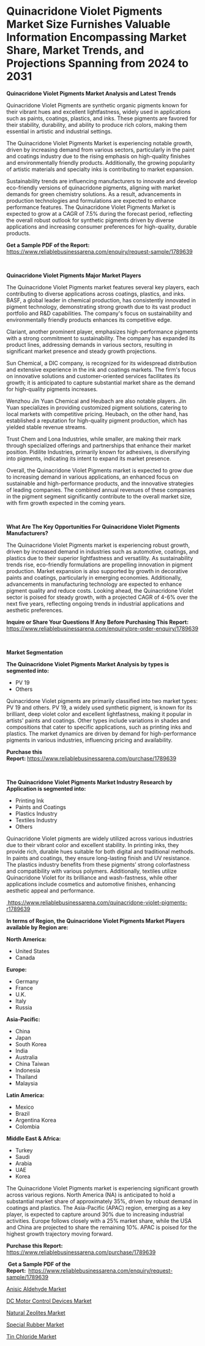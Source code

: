 <p><h1>Quinacridone Violet Pigments Market Size Furnishes Valuable Information Encompassing Market Share, Market Trends, and Projections Spanning from 2024 to 2031</h1></p><p><strong>Quinacridone Violet Pigments Market Analysis and Latest Trends</strong></p>
<p><p>Quinacridone Violet Pigments are synthetic organic pigments known for their vibrant hues and excellent lightfastness, widely used in applications such as paints, coatings, plastics, and inks. These pigments are favored for their stability, durability, and ability to produce rich colors, making them essential in artistic and industrial settings.</p><p>The Quinacridone Violet Pigments Market is experiencing notable growth, driven by increasing demand from various sectors, particularly in the paint and coatings industry due to the rising emphasis on high-quality finishes and environmentally friendly products. Additionally, the growing popularity of artistic materials and specialty inks is contributing to market expansion. </p><p>Sustainability trends are influencing manufacturers to innovate and develop eco-friendly versions of quinacridone pigments, aligning with market demands for green chemistry solutions. As a result, advancements in production technologies and formulations are expected to enhance performance features. The Quinacridone Violet Pigments Market is expected to grow at a CAGR of 7.5% during the forecast period, reflecting the overall robust outlook for synthetic pigments driven by diverse applications and increasing consumer preferences for high-quality, durable products.</p></p>
<p><strong>Get a Sample PDF of the Report:&nbsp;</strong> <a href="https://www.reliablebusinessarena.com/enquiry/request-sample/1789639?utm_campaign=1278&utm_medium=2&utm_source=Github&utm_content=ia&utm_term=09102024&utm_id=quinacridone-violet-pigments">https://www.reliablebusinessarena.com/enquiry/request-sample/1789639</a></p>
<p>&nbsp;</p>
<p><strong>Quinacridone Violet Pigments Major Market Players</strong></p>
<p><p>The Quinacridone Violet Pigments market features several key players, each contributing to diverse applications across coatings, plastics, and inks. BASF, a global leader in chemical production, has consistently innovated in pigment technology, demonstrating strong growth due to its vast product portfolio and R&D capabilities. The company's focus on sustainability and environmentally friendly products enhances its competitive edge.</p><p>Clariant, another prominent player, emphasizes high-performance pigments with a strong commitment to sustainability. The company has expanded its product lines, addressing demands in various sectors, resulting in significant market presence and steady growth projections.</p><p>Sun Chemical, a DIC company, is recognized for its widespread distribution and extensive experience in the ink and coatings markets. The firm's focus on innovative solutions and customer-oriented services facilitates its growth; it is anticipated to capture substantial market share as the demand for high-quality pigments increases.</p><p>Wenzhou Jin Yuan Chemical and Heubach are also notable players. Jin Yuan specializes in providing customized pigment solutions, catering to local markets with competitive pricing. Heubach, on the other hand, has established a reputation for high-quality pigment production, which has yielded stable revenue streams.</p><p>Trust Chem and Lona Industries, while smaller, are making their mark through specialized offerings and partnerships that enhance their market position. Pidilite Industries, primarily known for adhesives, is diversifying into pigments, indicating its intent to expand its market presence.</p><p>Overall, the Quinacridone Violet Pigments market is expected to grow due to increasing demand in various applications, an enhanced focus on sustainable and high-performance products, and the innovative strategies of leading companies. The combined annual revenues of these companies in the pigment segment significantly contribute to the overall market size, with firm growth expected in the coming years.</p></p>
<p>&nbsp;</p>
<p><strong>What Are The Key Opportunities For Quinacridone Violet Pigments Manufacturers?</strong></p>
<p><p>The Quinacridone Violet Pigments market is experiencing robust growth, driven by increased demand in industries such as automotive, coatings, and plastics due to their superior lightfastness and versatility. As sustainability trends rise, eco-friendly formulations are propelling innovation in pigment production. Market expansion is also supported by growth in decorative paints and coatings, particularly in emerging economies. Additionally, advancements in manufacturing technology are expected to enhance pigment quality and reduce costs. Looking ahead, the Quinacridone Violet sector is poised for steady growth, with a projected CAGR of 4-6% over the next five years, reflecting ongoing trends in industrial applications and aesthetic preferences.</p></p>
<p><strong>Inquire or Share Your Questions If Any Before Purchasing This Report:</strong> <a href="https://www.reliablebusinessarena.com/enquiry/pre-order-enquiry/1789639?utm_campaign=1278&utm_medium=2&utm_source=Github&utm_content=ia&utm_term=09102024&utm_id=quinacridone-violet-pigments">https://www.reliablebusinessarena.com/enquiry/pre-order-enquiry/1789639</a></p>
<p>&nbsp;</p>
<p><strong>Market Segmentation</strong></p>
<p><strong>The Quinacridone Violet Pigments Market Analysis by types is segmented into:</strong></p>
<p><ul><li>PV 19</li><li>Others</li></ul></p>
<p><p>Quinacridone Violet pigments are primarily classified into two market types: PV 19 and others. PV 19, a widely used synthetic pigment, is known for its brilliant, deep violet color and excellent lightfastness, making it popular in artists' paints and coatings. Other types include variations in shades and compositions that cater to specific applications, such as printing inks and plastics. The market dynamics are driven by demand for high-performance pigments in various industries, influencing pricing and availability.</p></p>
<p><strong>Purchase this Report:&nbsp;</strong><a href="https://www.reliablebusinessarena.com/purchase/1789639?utm_campaign=1278&utm_medium=2&utm_source=Github&utm_content=ia&utm_term=09102024&utm_id=quinacridone-violet-pigments">https://www.reliablebusinessarena.com/purchase/1789639</a></p>
<p>&nbsp;</p>
<p><strong>The Quinacridone Violet Pigments Market Industry Research by Application is segmented into:</strong></p>
<p><ul><li>Printing Ink</li><li>Paints and Coatings</li><li>Plastics Industry</li><li>Textiles Industry</li><li>Others</li></ul></p>
<p><p>Quinacridone Violet pigments are widely utilized across various industries due to their vibrant color and excellent stability. In printing inks, they provide rich, durable hues suitable for both digital and traditional methods. In paints and coatings, they ensure long-lasting finish and UV resistance. The plastics industry benefits from these pigments’ strong colorfastness and compatibility with various polymers. Additionally, textiles utilize Quinacridone Violet for its brilliance and wash-fastness, while other applications include cosmetics and automotive finishes, enhancing aesthetic appeal and performance.</p></p>
<p><a href="https://www.reliablebusinessarena.com/quinacridone-violet-pigments-r1789639?utm_campaign=1278&utm_medium=2&utm_source=Github&utm_content=ia&utm_term=09102024&utm_id=quinacridone-violet-pigments">&nbsp;https://www.reliablebusinessarena.com/quinacridone-violet-pigments-r1789639</a></p>
<p><strong>In terms of Region, the Quinacridone Violet Pigments Market Players available by Region are:</strong></p>
<p>
    <p> <strong> North America: </strong>
        <ul>
            <li>United States</li>
            <li>Canada</li>
        </ul>
        </p> 
    <p> <strong> Europe: </strong>
        <ul>
            <li>Germany</li>
            <li>France</li>
            <li>U.K.</li>
            <li>Italy</li>
            <li>Russia</li>
        </ul>
        </p> 
    <p> <strong> Asia-Pacific: </strong>
        <ul>
            <li>China</li>
            <li>Japan</li>
            <li>South Korea</li>
            <li>India</li>
            <li>Australia</li>
            <li>China Taiwan</li>
            <li>Indonesia</li>
            <li>Thailand</li>
            <li>Malaysia</li>
        </ul>
        </p> 
    <p> <strong> Latin America: </strong>
        <ul>
            <li>Mexico</li>
            <li>Brazil</li>
            <li>Argentina Korea</li>
            <li>Colombia</li>
        </ul>
        </p> 
    <p> <strong> Middle East & Africa: </strong>
        <ul>
            <li>Turkey</li>
            <li>Saudi</li>
            <li>Arabia</li>
            <li>UAE</li>
            <li>Korea</li>
        </ul>
    </p>
    </p>
<p><p>The Quinacridone Violet Pigments market is experiencing significant growth across various regions. North America (NA) is anticipated to hold a substantial market share of approximately 35%, driven by robust demand in coatings and plastics. The Asia-Pacific (APAC) region, emerging as a key player, is expected to capture around 30% due to increasing industrial activities. Europe follows closely with a 25% market share, while the USA and China are projected to share the remaining 10%. APAC is poised for the highest growth trajectory moving forward.</p></p>
<p><strong>Purchase this Report: </strong><a href="https://www.reliablebusinessarena.com/purchase/1789639?utm_campaign=1278&utm_medium=2&utm_source=Github&utm_content=ia&utm_term=09102024&utm_id=quinacridone-violet-pigments">https://www.reliablebusinessarena.com/purchase/1789639</a></p>
<p>&nbsp;<strong>Get a Sample PDF of the Report:&nbsp;&nbsp;</strong><a href="https://www.reliablebusinessarena.com/enquiry/request-sample/1789639?utm_campaign=1278&utm_medium=2&utm_source=Github&utm_content=ia&utm_term=09102024&utm_id=quinacridone-violet-pigments">https://www.reliablebusinessarena.com/enquiry/request-sample/1789639</a></p>
<p><strong></strong></p>
<p><p><a href="https://www.linkedin.com/pulse/anisic-aldehyde-market-growth-segmentation-regional-analysis-9qe0c?utm_campaign=1278&utm_medium=2&utm_source=Github&utm_content=ia&utm_term=09102024&utm_id=quinacridone-violet-pigments">Anisic Aldehyde Market</a></p><p><a href="https://github.com/indrystar/Market-Research-Report-List-5/blob/main/dc-motor-control-devices-market.md?utm_campaign=1278&utm_medium=2&utm_source=Github&utm_content=ia&utm_term=09102024&utm_id=quinacridone-violet-pigments">DC Motor Control Devices Market</a></p><p><a href="https://www.linkedin.com/pulse/natural-zeolites-ecosystem-mapping-innovation-value-chains-2024-2031-i7h6c?utm_campaign=1278&utm_medium=2&utm_source=Github&utm_content=ia&utm_term=09102024&utm_id=quinacridone-violet-pigments">Natural Zeolites Market</a></p><p><a href="https://www.linkedin.com/pulse/special-rubber-market-innovations-trends-comprehensive-study-h6tzc?utm_campaign=1278&utm_medium=2&utm_source=Github&utm_content=ia&utm_term=09102024&utm_id=quinacridone-violet-pigments">Special Rubber Market</a></p><p><a href="https://www.linkedin.com/pulse/tin-chloride-market-velocity-96-cagr-trajectory-2024-2031-algocracy-viumc?utm_campaign=1278&utm_medium=2&utm_source=Github&utm_content=ia&utm_term=09102024&utm_id=quinacridone-violet-pigments">Tin Chloride Market</a></p></p>